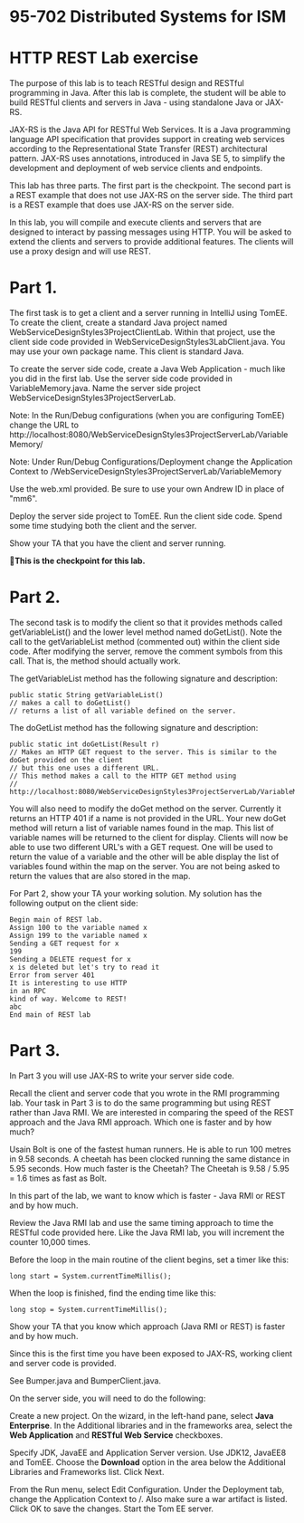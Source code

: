 # 95-702 Distributed Systems for ISM                         
# HTTP REST Lab exercise

The purpose of this lab is to teach RESTful design and RESTful programming
in  Java. After this lab is complete, the student will be able to build RESTful
clients and servers in Java - using standalone Java or JAX-RS.

JAX-RS is the Java API for RESTful Web Services. It is a Java programming language
API specification that provides support in creating web services according to the Representational State Transfer (REST) architectural pattern. JAX-RS uses annotations, introduced in Java SE 5, to simplify the development and deployment of web service clients and endpoints.

This lab has three parts. The first part is the checkpoint. The second part
is a REST example that does not use JAX-RS on the server side. The third part is
a REST example that does use JAX-RS on the server side.

In this lab, you will compile and execute clients and servers that are designed to
interact by passing messages using HTTP. You will be asked to extend the clients and servers
to provide additional features. The clients will use a proxy design and will use REST.

# Part 1.

The first task is to get a client and a server running in IntelliJ using TomEE.
To create the client, create a standard Java project named WebServiceDesignStyles3ProjectClientLab.
Within that project, use the client side code provided in WebServiceDesignStyles3LabClient.java.
You may use your own package name. This client is standard Java.

To create the server side code, create a Java Web Application - much like you did in the first lab.
Use the server side code provided in VariableMemory.java. Name the server side project
WebServiceDesignStyles3ProjectServerLab.

Note: In the Run/Debug configurations (when you are configuring TomEE) change the
URL to http://localhost:8080/WebServiceDesignStyles3ProjectServerLab/VariableMemory/

Note: Under Run/Debug Configurations/Deployment change the Application Context to
/WebServiceDesignStyles3ProjectServerLab/VariableMemory

Use the web.xml provided. Be sure to use your own Andrew ID in place of "mm6".

Deploy the server side project to TomEE. Run the client side code. Spend some time studying
both the client and the server.

Show your TA that you have the client and server running.

:checkered_flag:**This is the checkpoint for this lab.**

# Part 2.

The second task is to modify the client so that it provides methods called getVariableList() and
the lower level method named doGetList(). Note the call to the getVariableList method (commented out)
within the client side code. After modifying the server, remove the comment symbols from this
call. That is, the method should actually work.

The getVariableList method has the following signature and description:
```
public static String getVariableList()
// makes a call to doGetList()
// returns a list of all variable defined on the server.
```
The doGetList method has the following signature and description:
```
public static int doGetList(Result r)
// Makes an HTTP GET request to the server. This is similar to the doGet provided on the client
// but this one uses a different URL.
// This method makes a call to the HTTP GET method using
// http://localhost:8080/WebServiceDesignStyles3ProjectServerLab/VariableMemory/"
```

You will also need to modify the doGet method on the server. Currently it returns
an HTTP 401 if a name is not provided in the URL. Your new doGet method will return
a list of variable names found in the map. This list of variable names will be returned
to the client for display. Clients will now be able to use two different URL's with a GET
request. One will be used to return the value of a variable and the other will be able
display the list of variables found within the map on the server. You are not being asked
to return the values that are also stored in the map.

For Part 2, show your TA your working solution. My solution has the following
output on the client side:
```
Begin main of REST lab.
Assign 100 to the variable named x
Assign 199 to the variable named x
Sending a GET request for x
199
Sending a DELETE request for x
x is deleted but let's try to read it
Error from server 401
It is interesting to use HTTP
in an RPC
kind of way. Welcome to REST!
abc
End main of REST lab
```

# Part 3.

In Part 3 you will use JAX-RS to write your server side code.

Recall the client and server code that you wrote in the RMI programming lab.
Your task in Part 3 is to do the same programming but using REST rather than
Java RMI. We are interested in comparing the speed of the REST approach and the
Java RMI approach. Which one is faster and by how much?

Usain Bolt is one of the fastest human runners. He is able to run 100 metres
in 9.58 seconds. A cheetah has been clocked running the same distance in 5.95
seconds. How much faster is the Cheetah? The Cheetah is 9.58 / 5.95 = 1.6 times
as fast as Bolt.

In this part of the lab, we want to know which is faster - Java RMI or REST and by
how much.

Review the Java RMI lab and use the same timing approach to time the RESTful
code provided here. Like the Java RMI lab, you will increment the counter 10,000
times.

Before the loop in the main routine of the client begins, set a timer like this:
```
long start = System.currentTimeMillis();
```
When the loop is finished, find the ending time like this:
```
long stop = System.currentTimeMillis();
```
Show your TA that you know which approach (Java RMI or REST) is faster and by how much.

Since this is the first time you have been exposed to JAX-RS, working client
and server code is provided.

See Bumper.java and BumperClient.java.

On the server side, you will need to do the following:

Create a new project. On the wizard, in the left-hand pane,
select **Java Enterprise**. In the Additional libraries and in the frameworks area,
select the **Web Application** and **RESTful Web Service** checkboxes.

Specify JDK, JavaEE and Application Server version. Use JDK12, JavaEE8 and TomEE.
Choose the **Download** option in the area below the Additional Libraries and Frameworks list.
Click Next.


From the Run menu, select Edit Configuration.
Under the Deployment tab, change the Application Context to /.
Also make sure a war artifact is listed.
Click OK to save the changes.
Start the Tom EE server.
